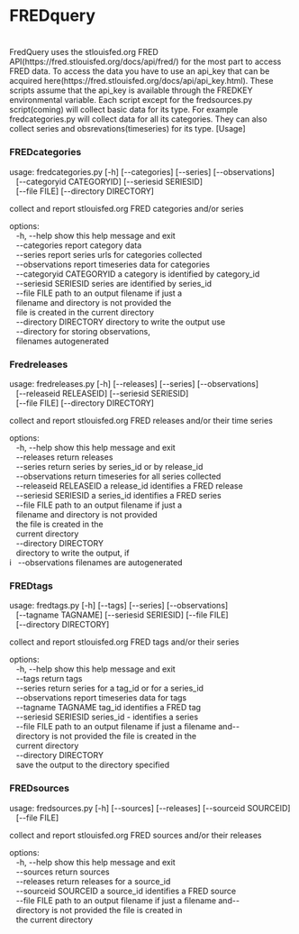 
# FREDquery
#

<p>
FredQuery uses the stlouisfed.org FRED
API(https://fred.stlouisfed.org/docs/api/fred/) for the most part to
access FRED data. To access the data you have to use an api_key that can
be acquired here(https://fred.stlouisfed.org/docs/api/api_key.html).
These scripts assume that the api_key is available through the FREDKEY
environmental variable. Each script except for the fredsources.py
script(coming) will collect basic data for its type. For example
fredcategories.py will collect data for all its categories. They can
also collect series and obsrevations(timeseries) for its type.
</p〉


## [Usage]

### FREDcategories
<p>
usage: fredcategories.py [-h] [--categories] [--series] [--observations]<br>
&nbsp&nbsp                         [--categoryid CATEGORYID] [--seriesid SERIESID]<br>
&nbsp&nbsp                         [--file FILE] [--directory DIRECTORY]<br>

collect and report stlouisfed.org FRED categories and/or series<br>

options:<br>
&nbsp;&nbsp;  -h, --help            show this help message and exit<br>
&nbsp;&nbsp;  --categories          report category data<br>
&nbsp;&nbsp;  --series              report series urls for categories collected<br>
&nbsp;&nbsp;  --observations        report timeseries data for categories<br>
&nbsp;&nbsp;  --categoryid CATEGORYID a category is identified by category_id<br>
&nbsp;&nbsp;  --seriesid SERIESID   series are identified by series_id<br>
&nbsp;&nbsp;  --file FILE           path to an output filename if just a<br>
&nbsp;&nbsp;                        filename and directory is not provided the<br>
&nbsp;&nbsp;                        file is created in the current directory<br>
&nbsp;&nbsp;  --directory DIRECTORY directory to write the output use<br>
&nbsp;&nbsp;                        --directory for storing observations,<br>
&nbsp;&nbsp;                        filenames autogenerated<br>
</p>

### Fredreleases
<p>
usage: fredreleases.py [-h] [--releases] [--series] [--observations]<br>
&nbsp;&nbsp;                       [--releaseid RELEASEID] [--seriesid SERIESID]<br>
&nbsp;&nbsp;                       [--file FILE] [--directory DIRECTORY]<br>

collect and report stlouisfed.org FRED releases and/or their time series<br>

options:<br>
&nbsp;&nbsp;  -h, --help            show this help message and exit<br>
&nbsp;&nbsp;  --releases            return releases<br>
&nbsp;&nbsp;  --series              return series by series_id or by release_id<br>
&nbsp;&nbsp;  --observations        return timeseries for all series collected<br>
&nbsp;&nbsp;  --releaseid RELEASEID a release_id identifies a FRED release<br>
&nbsp;&nbsp;  --seriesid SERIESID   a series_id identifies a FRED series<br>
&nbsp;&nbsp;  --file FILE           path to an output filename if just a<br>
&nbsp;&nbsp;                        filename and directory is not provided<br>
&nbsp;&nbsp;                        the file is created in the<br>
&nbsp;&nbsp;                        current directory<br>
&nbsp;&nbsp;  --directory DIRECTORY<br>
&nbsp;&nbsp;                        directory to write the output, if<br>
i&nbsp;&nbsp;                       --observations filenames are autogenerated<br>
</p>

### FREDtags
<P>
usage: fredtags.py [-h] [--tags] [--series] [--observations]<br>
&nbsp;&nbsp;                   [--tagname TAGNAME] [--seriesid SERIESID] [--file FILE]<br>
&nbsp;&nbsp;                   [--directory DIRECTORY]<br>

collect and report stlouisfed.org FRED tags and/or their series<br>

options:<br>
&nbsp;&nbsp;  -h, --help            show this help message and exit<br>
&nbsp;&nbsp;  --tags                return tags<br>
&nbsp;&nbsp;  --series              return series for a tag_id or for a series_id<br>
&nbsp;&nbsp;  --observations        report timeseries data for tags<br>
&nbsp;&nbsp;  --tagname TAGNAME     tag_id identifies a FRED tag<br>
&nbsp;&nbsp;  --seriesid SERIESID   series_id - identifies a series<br>
&nbsp;&nbsp;  --file FILE           path to an output filename if just a filename and--<br>
&nbsp;&nbsp;                        directory is not provided the file is created in the<br>
&nbsp;&nbsp;                        current directory<br>
&nbsp;&nbsp;  --directory DIRECTORY<br>
&nbsp;&nbsp;                        save the output to the directory specified<br>
</p>

### FREDsources
<p>
usage: fredsources.py [-h] [--sources] [--releases] [--sourceid SOURCEID]<br>
&nbsp;&nbsp;                      [--file FILE]<br>

collect and report stlouisfed.org FRED sources and/or their releases<br>

options:<br>
&nbsp;&nbsp;  -h, --help           show this help message and exit<br>
&nbsp;&nbsp;  --sources            return sources<br>
&nbsp;&nbsp;  --releases           return releases for a source_id<br>
&nbsp;&nbsp;  --sourceid SOURCEID  a source_id identifies a FRED source<br>
&nbsp;&nbsp;  --file FILE          path to an output filename if just a filename and--<br>
&nbsp;&nbsp;                       directory is not provided the file is created in<br>
&nbsp;&nbsp;                       the current directory<br>
</p>
